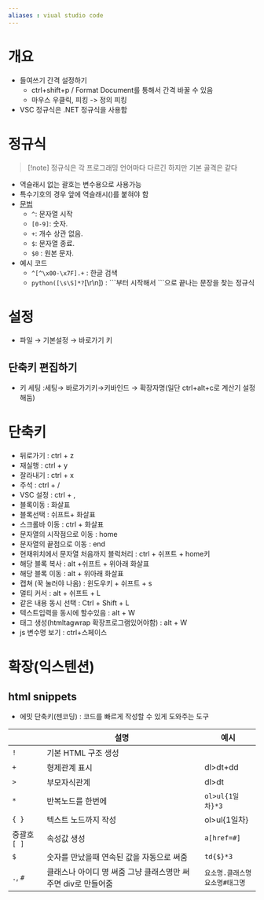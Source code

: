 ```yaml
---
aliases : viual studio code
---
```


# 개요
- 들여쓰기 간격 설정하기 
	- ctrl+shift+p / Format Document를 통해서 간격 바꿀 수 있음
	- 마우스 우클릭, 피킹 -> 정의 피킹
- VSC 정규식은 .NET 정규식을 사용함 

# 정규식
>[!note] 정규식은 각 프로그래밍 언어마다 다르긴 하지만 기본 골격은 같다
-   역슬래시 없는 괄호는 변수용으로 사용가능
-   특수기호의 경우 앞에 역슬래시(\)를 붙혀야 함
- [문법](https://learn.microsoft.com/ko-kr/visualstudio/ide/using-regular-expressions-in-visual-studio?view=vs-2022)
	-   `^`: 문자열 시작
	-   `[0-9]`: 숫자.
	-   `+`: 개수 상관 없음.
	-   `$`: 문자열 종료.
	-   `$0` : 원본 문자.
- 예시 코드
	- `^[^\x00-\x7F].+` : 한글 검색
	- ```python([\s\S]*?```[\r\n]) : \`\`\`부터 시작해서 \`\`\`으로 끝나는 문장을 찾는 정규식


# 설정
- 파일 → 기본설정 → 바로가기 키

## 단축키 편집하기
- 키 세팅 :세팅→ 바로가기키→키바인드 → 확장자명(일단 ctrl+alt+c로 계산기 설정해둠)

# 단축키
- 뒤로가기 : ctrl + z
- 재실행 : ctrl + y
- 잘라내기 : ctrl + x
- 주석 : ctrl + /
- VSC 설정 : ctrl + ,
- 블록이동 : 화살표
- 블록선택 : 쉬프트+ 화살표
- 스크롤바 이동 : ctrl + 화살표
- 문자열의 시작점으로 이동 : home
- 문자열의 끝점으로 이동 : end
- 현재위치에서 문자열 처음까지 블럭처리 : ctrl + 쉬프트 + home키
- 해당 블록 복사 : alt +쉬프트 + 위아래 화살표
- 해당 블록 이동 : alt + 위아래 화살표
- 캡쳐 (꾹 눌러야 나옴) : 윈도우키 + 쉬프트 + s
- 멀티 커서 : alt + 쉬프트 + L
- 같은 내용 동시 선택 : Ctrl + Shift + L
- 텍스트입력을 동시에 할수있음 : alt + W
- 태그 생성(htmltagwrap 확장프로그램있어야함) : alt + W
- js 변수명 보기 : ctrl+스페이스

# 확장(익스텐션)
## html snippets
- 에밋 단축키(젠코딩) : 코드를 빠르게 작성할 수 있게 도와주는 도구

|              | 설명                                      | 예시             |
| ------------ | ----------------------------------------- | ---------------- |
| `!`          | 기본 HTML 구조 생성                       |                  |
| `+`          | 형제관계 표시                             | dl>dt+dd         |
| `>`          | 부모자식관계                              | dl>dt            |
| `*`          | 반복노드를 한번에                         | `ol>ul{1일차}*3` |
| `{ }`        | 텍스트 노드까지 작성                      | ol>ul{1일차}     |
| 중괄호 `[ ]` | 속성값 생성                               | `a[href=#]`      |
| `$`          | 숫자를 만났을때 연속된 값을 자동으로 써줌 | `td{$}*3`        |
| `.`, `#`             |  클래스나 아이디 명 써줌 그냥 클래스명만 써주면 div로 만들어줌                | `요소명.클래스명`<br>`요소명#태그명 `                |
